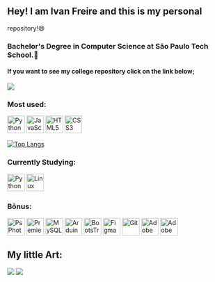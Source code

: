## Hey! I am Ivan Freire and this is my personal 
repository!😄
### Bachelor's Degree in Computer Science at São Paulo Tech School.💜
#### If you want to see my college repository click on the link below;
<a href="https://github.com/IvanCCO" target="_blank"><img src="https://img.shields.io/badge/GitHub-100000?style=for-the-badge&logo=github&logoColor=white" target="_blank"></a>


### Most used:
<p>
  <img src="https://cdn.jsdelivr.net/gh/devicons/devicon/icons/python/python-original.svg" height="40" width="40" style="max-width:100%;" title="Python">
  <img src="https://cdn.jsdelivr.net/gh/devicons/devicon/icons/javascript/javascript-original.svg" height="40" width="40" style="max-width:100%;" title="JavaScript">
  <img src="https://cdn.jsdelivr.net/gh/devicons/devicon/icons/html5/html5-original.svg" height="40" width="40" style="max-width:100%;" title="HTML5">
  <img src="https://cdn.jsdelivr.net/gh/devicons/devicon/icons/css3/css3-original.svg" height="40" width="40" style="max-width:100%;" title="CSS3">
  
  [![Top Langs](https://github-readme-stats.vercel.app/api/top-langs/?username=IvanFre1re&layout=compact)](https://github.com/IvanFre1re)
  
  </p>
  
### Currently Studying:
 <p>
<img src="https://cdn.jsdelivr.net/gh/devicons/devicon/icons/python/python-original.svg" height="40" width="40" style="max-width:100%;" title="Python">
<img src="https://cdn.jsdelivr.net/gh/devicons/devicon/icons/linux/linux-original.svg" height="40" width="40" style="max-width:100%;" title="Linux">
  </p>
  
  
### Bônus:
<p>
 <img src="https://cdn.jsdelivr.net/gh/devicons/devicon/icons/photoshop/photoshop-line.svg" height="40" width="40" style="max-width:100%;" title="PsPhotoshop">
 <img src="https://cdn.jsdelivr.net/gh/devicons/devicon/icons/premierepro/premierepro-original.svg" height="40" width="40" style="max-width:100%;" title="PremierePro">
 <img src="https://cdn.jsdelivr.net/gh/devicons/devicon/icons/mysql/mysql-original.svg"  height="40" width="40" style="max-width:100%;" title="MySQL">
 <img src="https://cdn.jsdelivr.net/gh/devicons/devicon/icons/arduino/arduino-original.svg" height="40" width="40" style="max-width:100%;" title="Arduino">
 <img src="https://cdn.jsdelivr.net/gh/devicons/devicon/icons/bootstrap/bootstrap-original.svg" height="40" width="40" style="max-width:100%;" title="BootsTrap">
  <img src="https://cdn.jsdelivr.net/gh/devicons/devicon/icons/figma/figma-original.svg" height="40" width="40" style="max-width:100%;" title="Figma">
  <img src="https://cdn.jsdelivr.net/gh/devicons/devicon/icons/git/git-original.svg" height="40" width="40" style="max-width:100%;" title="Git">
  <img src="https://cdn.jsdelivr.net/gh/devicons/devicon/icons/illustrator/illustrator-plain.svg" height="40" width="40" style="max-width:100%;" title="Adobe">
  <img src="https://cdn.jsdelivr.net/gh/devicons/devicon/icons/xd/xd-plain.svg" height="40" width="40" style="max-width:100%;" title="Adobe XD">
 </p>

## My little Art:
  <a href="https://www.youtube.com/channel/UCGl5UhjdrFYYPryKV5OIsiQ" target="_blank"><img src="https://img.shields.io/badge/YouTube-FF0000?style=for-the-badge&logo=youtube&logoColor=white" target="_blank"></a>
  <a href="https://www.twitch.tv/lullyfito" target="_blank"><img src="https://img.shields.io/badge/Twitch-9146FF?style=for-the-badge&logo=twitch&logoColor=white" target="_blank"></a>
